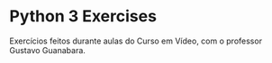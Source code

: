 # Python 3 Exercises
 Exercícios feitos durante aulas do Curso em Vídeo, com o professor Gustavo Guanabara.
